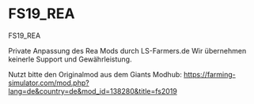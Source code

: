 # FS19_REA
FS19_REA

Private Anpassung des Rea Mods durch LS-Farmers.de
Wir übernehmen keinerle Support und Gewährleistung.

Nutzt bitte den Originalmod aus dem Giants Modhub:
https://farming-simulator.com/mod.php?lang=de&country=de&mod_id=138280&title=fs2019

